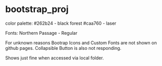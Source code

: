 # bootstrap_proj

color palette: 
    #262b24 - black forest
    #caa760 - laser


Fonts: 
    Northern Passage - Regular

For unknown reasons Bootrap Icons and Custom Fonts
are not shown on github pages. Collapsible Button is
also not responding.

Shows just fine when accessed via local folder.